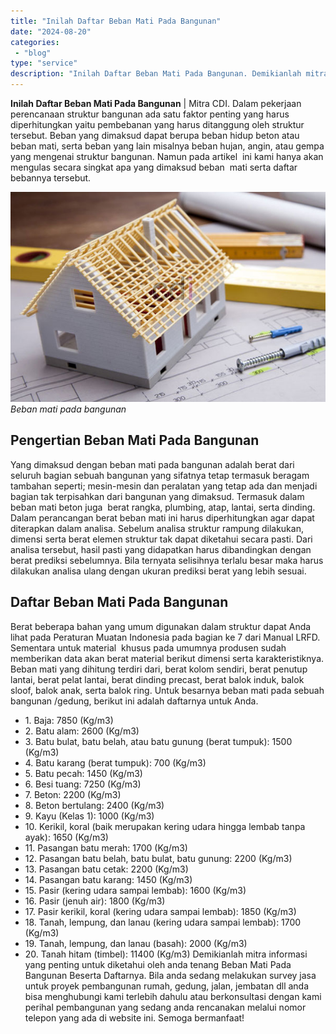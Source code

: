 ```yaml
---
title: "Inilah Daftar Beban Mati Pada Bangunan"
date: "2024-08-20"
categories:
 - "blog"
type: "service"
description: "Inilah Daftar Beban Mati Pada Bangunan. Demikianlah mitra informasi yang penting untuk diketahui oleh anda tenang Beban Mati Pada Bangunan Beserta Daftarnya...."
---
```


**Inilah Daftar Beban Mati Pada Bangunan** | Mitra CDI. Dalam pekerjaan perencanaan struktur bangunan ada satu faktor penting yang harus diperhitungkan yaitu pembebanan yang harus ditanggung oleh struktur tersebut. Beban yang dimaksud dapat berupa beban hidup beton atau beban mati, serta beban yang lain misalnya beban hujan, angin, atau gempa yang mengenai struktur bangunan. Namun pada artikel  ini kami hanya akan mengulas secara singkat apa yang dimaksud beban  mati serta daftar bebannya tersebut.

![Beban mati pada bangunan](/images/blog/membangun-rumah-1.jpg)
*Beban mati pada bangunan*

 ## Pengertian Beban Mati Pada Bangunan

Yang dimaksud dengan beban mati pada bangunan adalah berat dari seluruh bagian sebuah bangunan yang sifatnya tetap termasuk beragam tambahan seperti; mesin-mesin dan peralatan yang tetap ada dan menjadi bagian tak terpisahkan dari bangunan yang dimaksud. Termasuk dalam beban mati beton juga  berat rangka, plumbing, atap, lantai, serta dinding. Dalam perancangan berat beban mati ini harus diperhitungkan agar dapat diterapkan dalam analisa. Sebelum analisa struktur rampung dilakukan, dimensi serta berat elemen struktur tak dapat diketahui secara pasti. Dari analisa tersebut, hasil pasti yang didapatkan harus dibandingkan dengan berat prediksi sebelumnya. Bila ternyata selisihnya terlalu besar maka harus dilakukan analisa ulang dengan ukuran prediksi berat yang lebih sesuai.

 ## Daftar Beban Mati Pada Bangunan

Berat beberapa bahan yang umum digunakan dalam struktur dapat Anda lihat pada Peraturan Muatan Indonesia pada bagian ke 7 dari Manual LRFD. Sementara untuk material  khusus pada umumnya produsen sudah memberikan data akan berat material berikut dimensi serta karakteristiknya. Beban mati yang dihitung terdiri dari, berat kolom sendiri, berat penutup lantai, berat pelat lantai, berat dinding precast, berat balok induk, balok sloof, balok anak, serta balok ring. Untuk besarnya beban mati pada sebuah bangunan /gedung, berikut ini adalah daftarnya untuk Anda.
- 1\. Baja: 7850 (Kg/m3)
- 2\. Batu alam: 2600 (Kg/m3)
- 3\. Batu bulat, batu belah, atau batu gunung (berat tumpuk): 1500 (Kg/m3)
- 4\. Batu karang (berat tumpuk): 700 (Kg/m3)
- 5\. Batu pecah: 1450 (Kg/m3)
- 6\. Besi tuang: 7250 (Kg/m3)
- 7\. Beton: 2200 (Kg/m3)
- 8\. Beton bertulang: 2400 (Kg/m3)
- 9\. Kayu (Kelas 1): 1000 (Kg/m3)
- 10\. Kerikil, koral (baik merupakan kering udara hingga lembab tanpa ayak): 1650 (Kg/m3)
- 11\. Pasangan batu merah: 1700 (Kg/m3)
- 12\. Pasangan batu belah, batu bulat, batu gunung: 2200 (Kg/m3)
- 13\. Pasangan batu cetak: 2200 (Kg/m3)
- 14\. Pasangan batu karang: 1450 (Kg/m3)
- 15\. Pasir (kering udara sampai lembab): 1600 (Kg/m3)
- 16\. Pasir (jenuh air): 1800 (Kg/m3)
- 17\. Pasir kerikil, koral (kering udara sampai lembab): 1850 (Kg/m3)
- 18\. Tanah, lempung, dan lanau (kering udara sampai lembab): 1700 (Kg/m3)
- 19\. Tanah, lempung, dan lanau (basah): 2000 (Kg/m3)
- 20\. Tanah hitam (timbel): 11400 (Kg/m3)
Demikianlah mitra informasi yang penting untuk diketahui oleh anda tenang Beban Mati Pada Bangunan Beserta Daftarnya. Bila anda sedang melakukan survey jasa untuk proyek pembangunan rumah, gedung, jalan, jembatan dll anda bisa menghubungi kami terlebih dahulu atau berkonsultasi dengan kami perihal pembangunan yang sedang anda rencanakan melalui nomor telepon yang ada di website ini. Semoga bermanfaat!
